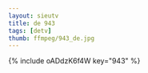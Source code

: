 ```yaml
--- 
layout: sieutv
title: de 943
tags: [detv]
thumb: ffmpeg/943_de.jpg
---
```

{% include oADdzK6f4W key="943" %} 
